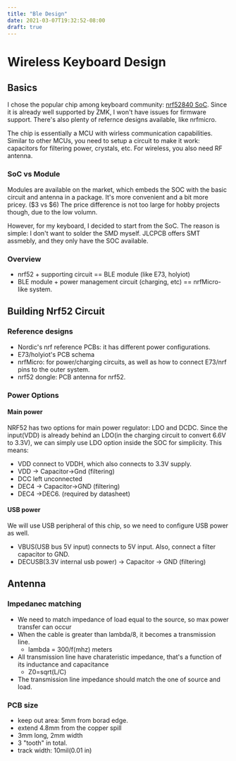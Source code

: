 ```yaml
---
title: "Ble Design"
date: 2021-03-07T19:32:52-08:00
draft: true
---
```


# Wireless Keyboard Design

## Basics

I chose the popular chip among keyboard community: [nrf52840 SoC](https://www.nordicsemi.com/Products/Low-power-short-range-wireless/nRF52840). Since it is already well supported by ZMK, I won't have issues for firmware support. There's also plenty of refernce designs available, like nrfmicro.

The chip is essentially a MCU with wirless communication capabilities. Similar to other MCUs, you need to setup a circuit to make it work: capacitors for filtering power, crystals, etc. For wireless, you also need RF antenna. 

### SoC vs Module

Modules are available on the market, which embeds the SOC with the basic circuit and antenna in a package. 
It's more convenient and a bit more pricey. ($3 vs $6) The price difference is not too large for hobby 
projects though, due to the low volumn. 

However, for my keyboard, I decided to start from the SoC. The reason is simple: I don't want to solder the 
SMD myself. JLCPCB offers SMT assmebly, and they only have the SOC available.

### Overview

* nrf52 + supporting circuit == BLE module (like E73, holyiot)
* BLE module + power management circuit (charging, etc) == nrfMicro-like system.

## Building Nrf52 Circuit

### Reference designs

* Nordic's nrf reference PCBs: it has different power configurations.
* E73/holyiot's PCB schema
* nrfMicro: for power/charging circuits, as well as how to connect E73/nrf pins to the outer system.
* nrf52 dongle: PCB antenna for nrf52.

### Power Options

#### Main power

NRF52 has two options for main power regulator: LDO and DCDC. Since the input(VDD) is already behind an LDO(in the charging circuit to convert 6.6V to 3.3V), we can simply use LDO option inside the SOC for simplicity. This means:

* VDD connect to VDDH, which also connects to 3.3V supply.
* VDD -> Capacitor->Gnd (filtering)
* DCC left unconnected
* DEC4 -> Capacitor->GND (filtering)
* DEC4 ->DEC6. (required by datasheet)

#### USB power

We will use USB peripheral of this chip, so we need to configure USB power as well. 

* VBUS(USB bus 5V input) connects to 5V input. Also, connect a filter capacitor to GND.
* DECUSB(3.3V internal usb power) -> Capacitor -> GND (filtering)



## Antenna

### Impedanec matching

* We need to match impedance of load equal to the source, so max power transfer can occur
* When the cable is greater than lambda/8, it becomes a transmission line.
  * lambda = 300/f(mhz) meters
* All transmission line have charateristic impedance, that's a function of its inductance and capacitance
  * Z0=sqrt(L/C)
* The transmission line impedance should match the one of source and load.

### PCB size

* keep out area: 5mm from borad edge.
* extend 4.8mm from the copper spill
* 3mm long, 2mm width
* 3 "tooth" in total.
* track width: 10mil(0.01 in)